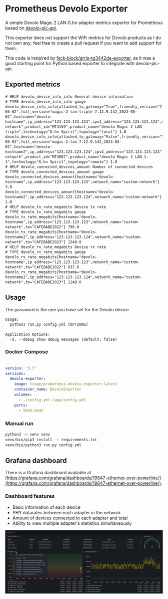 # Prometheus Devolo Exporter

A simple Devolo Magic 2 LAN G.hn adapter metrics exporter for Prometheus based on [devolo-plc-api](https://github.com/2Fake/devolo_plc_api).

This exporter does not support the WiFi metrics for Devolo products as I do not own any; feel free to create a pull request if you want to add support for them.

This code is insipired by [fsck-block/arris-tg3442de-exporter](https://github.com/fsck-block/arris-tg3442de-exporter), as it was a good starting point for Python based exporter to integrate with devolo-plc-api.

## Exported metrics

```
# HELP devolo_device_info_info General device information
# TYPE devolo_device_info_info gauge
devolo_device_info_info{attached_to_gateway="True",friendly_version="7.12.9.142_2023-05-02",full_version="magic-2-lan-triple 7.12.9.142_2023-05-02",hostname="devolo-hostname",ip_address="123.123.123.123",ipv4_address="123.123.123.123",mac_address="CAFEBABE2023",network_name="custom-network",product_id="MT3159",product_name="devolo Magic 2 LAN triple",technology="G.hn Spirit",topology="local"} 1.0
devolo_device_info_info{attached_to_gateway="False",friendly_version="7.12.9.142_2023-05-02",full_version="magic-2-lan 7.12.9.142_2023-05-02",hostname="devolo-hostname2",ip_address="123.123.123.124",ipv4_address="123.123.123.124",mac_address="CAFEBABE2022",network_name="custom-network",product_id="MT3007",product_name="devolo Magic 2 LAN 1-1",technology="G.hn Spirit",topology="remote"} 1.0
# HELP devolo_connected_devices_amount Number of connected devices
# TYPE devolo_connected_devices_amount gauge
devolo_connected_devices_amount{hostname="devolo-hostname",ip_address="123.123.123.123",network_name="custom-network"} 3.0
devolo_connected_devices_amount{hostname="devolo-hostname2",ip_address="123.123.123.124",network_name="custom-network"} 1.0
# HELP devolo_tx_rate_megabits Device tx rate
# TYPE devolo_tx_rate_megabits gauge
devolo_tx_rate_megabits{hostname="devolo-hostname",ip_address="123.123.123.123",network_name="custom-network",to="CAFEBABE2022"} 796.0
devolo_tx_rate_megabits{hostname="devolo-hostname2",ip_address="123.123.123.124",network_name="custom-network",to="CAFEBABE2023"} 1249.0
# HELP devolo_rx_rate_megabits Device rx rate
# TYPE devolo_rx_rate_megabits gauge
devolo_rx_rate_megabits{hostname="devolo-hostname",ip_address="123.123.123.123",network_name="custom-network",to="CAFEBABE2022"} 837.0
devolo_rx_rate_megabits{hostname="devolo-hostname2",ip_address="123.123.123.124",network_name="custom-network",to="CAFEBABE2023"} 1249.0
```

## Usage

The password is the one you have set for the Devolo device.

```
Usage:
  python3 run.py config.yml [OPTIONS]

Application Options:
  -d, --debug Show debug messages (default: false)
```

### Docker Compose

```yaml
---
version: '3.7'
services:
  devolo-exporter:
    image: tssge/prometheus-devolo-exporter:latest
    container_name: DevoloExporter
    volumes:
      - ./config.yml:/app/config.yml
    ports:
      - 5642:5642
```

### Manual run

```bash
python3 -m venv venv
venv/bin/pip3 install -r requirements.txt
venv/bin/python3 run.py config.yml
```

## Grafana dashboard

There is a Grafana dashboard available at [https://grafana.com/grafana/dashboards/19847-ethernet-over-powerline/](https://grafana.com/grafana/dashboards/19847-ethernet-over-powerline/).

### Dashboard features

- Basic information of each device
- PHY datarates between each adapter in the network
- Amount of devices connected to each adapter and total
- Ability to view multiple adapter's statistics simultaneously

![Example metrics in Grafana](./preview.png)